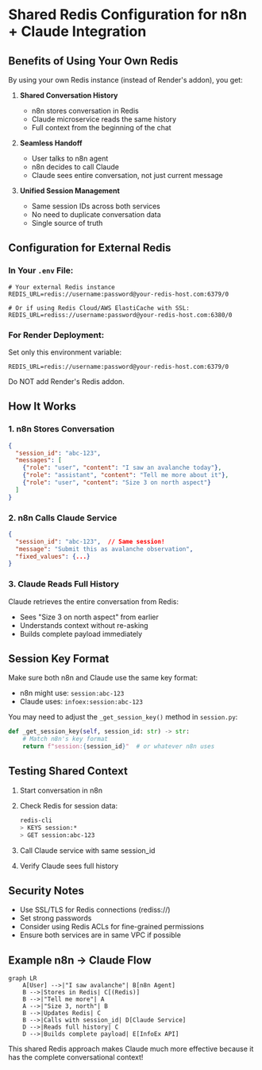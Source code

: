 # Shared Redis Configuration for n8n + Claude Integration

## Benefits of Using Your Own Redis

By using your own Redis instance (instead of Render's addon), you get:

1. **Shared Conversation History**
   - n8n stores conversation in Redis
   - Claude microservice reads the same history
   - Full context from the beginning of the chat

2. **Seamless Handoff**
   - User talks to n8n agent
   - n8n decides to call Claude
   - Claude sees entire conversation, not just current message

3. **Unified Session Management**
   - Same session IDs across both services
   - No need to duplicate conversation data
   - Single source of truth

## Configuration for External Redis

### In Your `.env` File:
```env
# Your external Redis instance
REDIS_URL=redis://username:password@your-redis-host.com:6379/0

# Or if using Redis Cloud/AWS ElastiCache with SSL:
REDIS_URL=rediss://username:password@your-redis-host.com:6380/0
```

### For Render Deployment:

Set only this environment variable:
```
REDIS_URL=redis://username:password@your-redis-host.com:6379/0
```

Do NOT add Render's Redis addon.

## How It Works

### 1. n8n Stores Conversation
```json
{
  "session_id": "abc-123",
  "messages": [
    {"role": "user", "content": "I saw an avalanche today"},
    {"role": "assistant", "content": "Tell me more about it"},
    {"role": "user", "content": "Size 3 on north aspect"}
  ]
}
```

### 2. n8n Calls Claude Service
```json
{
  "session_id": "abc-123",  // Same session!
  "message": "Submit this as avalanche observation",
  "fixed_values": {...}
}
```

### 3. Claude Reads Full History
Claude retrieves the entire conversation from Redis:
- Sees "Size 3 on north aspect" from earlier
- Understands context without re-asking
- Builds complete payload immediately

## Session Key Format

Make sure both n8n and Claude use the same key format:
- n8n might use: `session:abc-123`
- Claude uses: `infoex:session:abc-123`

You may need to adjust the `_get_session_key()` method in `session.py`:

```python
def _get_session_key(self, session_id: str) -> str:
    # Match n8n's key format
    return f"session:{session_id}"  # or whatever n8n uses
```

## Testing Shared Context

1. Start conversation in n8n
2. Check Redis for session data:
   ```bash
   redis-cli
   > KEYS session:*
   > GET session:abc-123
   ```

3. Call Claude service with same session_id
4. Verify Claude sees full history

## Security Notes

- Use SSL/TLS for Redis connections (rediss://)
- Set strong passwords
- Consider using Redis ACLs for fine-grained permissions
- Ensure both services are in same VPC if possible

## Example n8n → Claude Flow

```mermaid
graph LR
    A[User] -->|"I saw avalanche"| B[n8n Agent]
    B -->|Stores in Redis| C[(Redis)]
    B -->|"Tell me more"| A
    A -->|"Size 3, north"| B
    B -->|Updates Redis| C
    B -->|Calls with session_id| D[Claude Service]
    D -->|Reads full history| C
    D -->|Builds complete payload| E[InfoEx API]
```

This shared Redis approach makes Claude much more effective because it has the complete conversational context!
